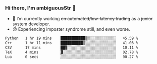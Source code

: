 ### Hi there, I'm ambiguou~~s~~Str 👋

<!--
**ambiguoustexture/ambiguoustexture** is a ✨ _special_ ✨ repository because its `README.md` (this file) appears on your GitHub profile.

Here are some ideas to get you started:
-->
- 🔭 I’m currently working ~~on automated/low-latency trading~~ as a ~~junior~~ system developer.
- :worried: Experiencing imposter syndrome still, and even worse.

<!--START_SECTION:waka-->

```txt
Python   1 hr 19 mins    ███████████▒░░░░░░░░░░░░░   45.59 %
C++      1 hr 11 mins    ██████████▒░░░░░░░░░░░░░░   41.03 %
CSV      17 mins         ██▓░░░░░░░░░░░░░░░░░░░░░░   10.11 %
TeX      4 mins          ▓░░░░░░░░░░░░░░░░░░░░░░░░   02.78 %
Lua      0 secs          ░░░░░░░░░░░░░░░░░░░░░░░░░   00.27 %
```

<!--END_SECTION:waka-->
